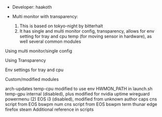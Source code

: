 * Developer: haakoth <rkeever at pm.me>
* Multi monitor with transparency:

  1. This is based on tokyo-night by bitterhalt
  2. It has single and multi monitor config, transparency, allows for env setting for tray and cpu temp (for moving sensor in hardware), as well several common modules
  
Using multi monitor/single config

Using Transparency

Env settings for tray and cpu

Custom/modified modules

arch-updates
temp-cpu modified to use env HWMON_PATH in launch.sh
temp-gpu internal (disabled), plus modified for nvidia
uptime
wireguard 
powermenu (2) EOS i3 (disabled), modified from unknown author
caps cns script from EOS bswpm
num cns script from EOS bswpm
term
thunar
edge
firefox
steam
Additional reference in scripts

